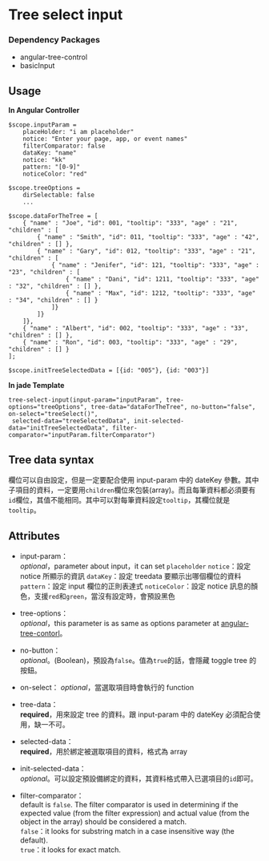 # Tree select input
### Dependency Packages
* angular-tree-control
* basicInput

## Usage
**In Angular Controller**

	$scope.inputParam =
		placeHolder: "i am placeholder"
      	notice: "Enter your page, app, or event names"
		filterComparator: false
		dataKey: "name"
		notice: "kk"
		pattern: "[0-9]"
		noticeColor: "red"

	$scope.treeOptions =
		dirSelectable: false
		...

	$scope.dataForTheTree = [
	    { "name" : "Joe", "id": 001, "tooltip": "333", "age" : "21", "children" : [
	        { "name" : "Smith", "id": 011, "tooltip": "333", "age" : "42", "children" : [] },
	        { "name" : "Gary", "id": 012, "tooltip": "333", "age" : "21", "children" : [
	            { "name" : "Jenifer", "id": 121, "tooltip": "333", "age" : "23", "children" : [
	                { "name" : "Dani", "id": 1211, "tooltip": "333", "age" : "32", "children" : [] },
	                { "name" : "Max", "id": 1212, "tooltip": "333", "age" : "34", "children" : [] }
	            ]}
	        ]}
	    ]},
	    { "name" : "Albert", "id": 002, "tooltip": "333", "age" : "33", "children" : [] },
	    { "name" : "Ron", "id": 003, "tooltip": "333", "age" : "29", "children" : [] }
	];
	
	$scope.initTreeSelectedData = [{id: "005"}, {id: "003"}]

**In jade Template**

	tree-select-input(input-param="inputParam", tree-options="treeOptions", tree-data="dataForTheTree", no-button="false", on-select="treeSelect()",
	 selected-data="treeSelectedData", init-selected-data="initTreeSelectedData", filter-comparator="inputParam.filterComparator")

## Tree data syntax
欄位可以自由設定，但是一定要配合使用 input-param 中的 dateKey 參數。其中子項目的資料，一定要用`children`欄位來包裝(array)。而且每筆資料都必須要有`id`欄位，其值不能相同。其中可以對每筆資料設定`tooltip`，其欄位就是`tooltip`。


## Attributes
* input-param：  
	*optional*，parameter about input，it can set `placeholder`
	`notice`：設定 notice 所顯示的資訊
	`dataKey`：設定 treedata 要顯示出哪個欄位的資料
	`pattern`：設定 input 欄位的正則表達式
	`noticeColor`：設定 notice 訊息的顏色，支援`red`和`green`，當沒有設定時，會預設黑色
	
* tree-options：  
	*optional*，this parameter is as same as options parameter at [angular-tree-contorl](https://github.com/wix/angular-tree-control#usage)。

* no-button：  
	*optional*。(Boolean)，預設為`false`。值為`true`的話，會隱藏 toggle tree 的按鈕。

* on-select：
	*optional*，當選取項目時會執行的 function

* tree-data：  
	**required**，用來設定 tree 的資料。跟 input-param 中的 dateKey 必須配合使用，缺一不可。

* selected-data：  
	**required**，用於綁定被選取項目的資料，格式為 array
* init-selected-data：  
	*optional*。可以設定預設備綁定的資料，其資料格式帶入已選項目的`id`即可。

* filter-comparator：  
 default is `false`. The filter comparator is used in determining if the expected value (from the filter expression) and actual value (from the object in the array) should be considered a match.  
	`false`：it looks for substring match in a case insensitive way (the default).  
	`true`：it looks for exact match. 
